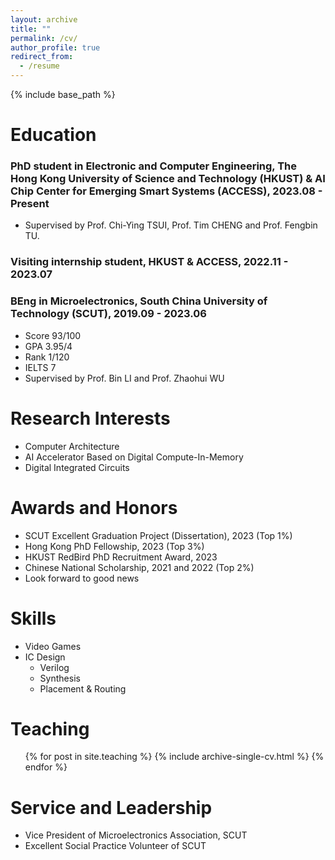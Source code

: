 ```yaml
---
layout: archive
title: ""
permalink: /cv/
author_profile: true
redirect_from:
  - /resume
---
```


{% include base_path %}

Education
======
### PhD student in Electronic and Computer Engineering, The Hong Kong University of Science and Technology (HKUST) & AI Chip Center for Emerging Smart Systems (ACCESS), 2023.08 - Present
* Supervised by Prof. Chi-Ying TSUI, Prof. Tim CHENG and Prof. Fengbin TU.

### Visiting internship student, HKUST & ACCESS, 2022.11 - 2023.07

### BEng in Microelectronics, South China University of Technology (SCUT), 2019.09 - 2023.06
* Score  93/100
* GPA    3.95/4
* Rank   1/120
* IELTS  7
* Supervised by Prof. Bin LI and Prof. Zhaohui WU

Research Interests
======
* Computer Architecture
* AI Accelerator Based on Digital Compute-In-Memory
* Digital Integrated Circuits

Awards and Honors
======
* SCUT Excellent Graduation Project (Dissertation), 2023 (Top 1%)
* Hong Kong PhD Fellowship, 2023 (Top 3%)
* HKUST RedBird PhD Recruitment Award, 2023
* Chinese National Scholarship, 2021 and 2022 (Top 2%)
* Look forward to good news

  
Skills
======
* Video Games
* IC Design
  * Verilog
  * Synthesis
  * Placement & Routing

  
Teaching
======
  <ul>{% for post in site.teaching %}
    {% include archive-single-cv.html %}
  {% endfor %}</ul>
  
  
Service and Leadership
======
* Vice President of Microelectronics Association, SCUT
* Excellent Social Practice Volunteer of SCUT
